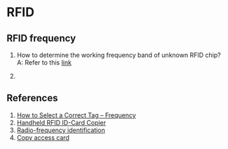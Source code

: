 # RFID

## RFID frequency

1. How to determine the working frequency band of unknown RFID chip?
   A: Refer to this [link](https://electronics.stackexchange.com/questions/126159/determine-the-working-frequency-band-of-unknown-rfid-chip)

2.

## References

1. [How to Select a Correct Tag – Frequency](https://rfid4u.com/rfid-frequency/)
2. [Handheld RFID ID-Card Copier](https://www.ebay.com.au/sch/i.html?_from=R40&_trksid=p2380057.m570.l1313&_nkw=handheld+rfid&_sacat=0)
3. [Radio-frequency identification](https://en.wikipedia.org/wiki/Radio-frequency_identification)
4. [Copy access card](https://www.getkisi.com/blog/how-to-copy-access-cards-and-keyfobs)
